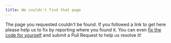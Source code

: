 ```yaml
---
title: We couldn't find that page
---
```


The page you requested couldn't be found. If you followed a link to get here please help us to fix
by reporting where you found it. You can even
<a href="{{ site.github.repository_url }}/tree/main/docs/" target="_BLANK">fix the code for yourself</a>
and submit a Pull Request to help us resolve it!
